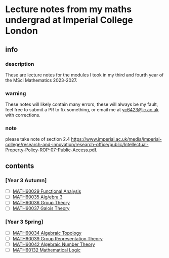 # Lecture notes from my maths undergrad at Imperial College London
## info
### description
These are lecture notes for the modules I took in my third and fourth year of the MSci Mathematics 2023-2027.
### warning
These notes will likely contain many errors, these will always be my fault, feel free to submit a PR to fix something, or email me at yc6423@ic.ac.uk with corrections.
### note
please take note of section 2.4 https://www.imperial.ac.uk/media/imperial-college/research-and-innovation/research-office/public/Intellectual-Property-Policy-ROP-07-Public-Access.pdf.

## contents
### [Year 3 Autumn]
- [ ] [MATH60029 Functional Analysis](https://github.com/Yusername05/ICL_UG/blob/main/Year%203/Functional%20Analysis/MATH60029.pdf)
- [ ] [MATH60035 Alg/ebra 3](https://github.com/Yusername05/ICL_UG/blob/main/Year%203/Algebra%203/MATH60035.pdf)
- [ ] [MATH60036 Group Theory](https://github.com/Yusername05/ICL_UG/blob/main/Year%203/Group%20Theory/MATH60036.pdf)
- [ ] [MATH60037 Galois Theory](https://github.com/Yusername05/ICL_UG/blob/main/Year%203/Galois%20Theory/MATH60037.pdf)

### [Year 3 Spring]
- [ ] [MATH60034 Algebraic Topology](https://github.com/Yusername05/ICL_UG/blob/main/Year%203/Algebraic%20Topology/MATH60034.pdf)
- [ ] [MATH60039 Group Representation Theory](https://github.com/Yusername05/ICL_UG/blob/main/Year%203/Group%20Representation%20Theory/MATH60039.pdf)
- [ ] [MATH60042 Algebraic Number Theory](https://github.com/Yusername05/ICL_UG/blob/main/Year%203/Algebraic%20Number%20Theory/MATH60042.pdf)
- [ ] [MATH60132 Mathematical Logic](https://github.com/Yusername05/ICL_UG/blob/main/Year%203/Mathematical%20Logic/MATH60132.pdf)
